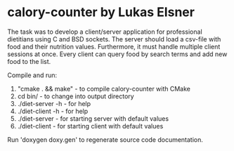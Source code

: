 # calory-counter by Lukas Elsner

The task was to develop a client/server application for professional dietitians
using C and BSD sockets. The server should load a csv-file with food and their
nutrition values. Furthermore, it must handle multiple client sessions at once.
Every client can query food by search terms and add new food to the list.

Compile and run:

1. "cmake . && make"        - to compile calory-counter with CMake
2. cd bin/                  - to change into output directory
3. ./diet-server -h         - for help
4. ./diet-client -h         - for help
5. ./diet-server            - for starting server with default values
6. ./diet-client            - for starting client with default values


Run 'doxygen doxy.gen' to regenerate source code documentation.

